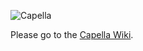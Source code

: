 ![Capella](https://raw.githubusercontent.com/wiki/eclipse/capella/images/logo_capella_200.png)

Please go to the [Capella Wiki](https://github.com/eclipse/capella/wiki).
